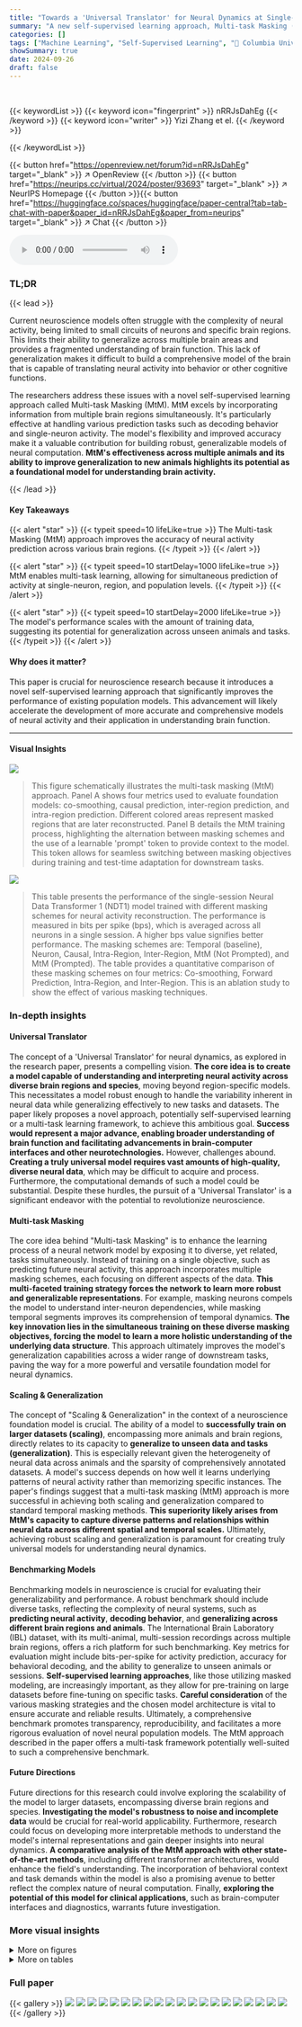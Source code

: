 ```yaml
---
title: "Towards a 'Universal Translator' for Neural Dynamics at Single-Cell, Single-Spike Resolution"
summary: "A new self-supervised learning approach, Multi-task Masking (MtM), significantly improves the prediction accuracy of neural population activity by capturing neural dynamics at multiple spatial scales,..."
categories: []
tags: ["Machine Learning", "Self-Supervised Learning", "🏢 Columbia University",]
showSummary: true
date: 2024-09-26
draft: false
---
```


<br>

{{< keywordList >}}
{{< keyword icon="fingerprint" >}} nRRJsDahEg {{< /keyword >}}
{{< keyword icon="writer" >}} Yizi Zhang et el. {{< /keyword >}}
 
{{< /keywordList >}}

{{< button href="https://openreview.net/forum?id=nRRJsDahEg" target="_blank" >}}
↗ OpenReview
{{< /button >}}
{{< button href="https://neurips.cc/virtual/2024/poster/93693" target="_blank" >}}
↗ NeurIPS Homepage
{{< /button >}}{{< button href="https://huggingface.co/spaces/huggingface/paper-central?tab=tab-chat-with-paper&paper_id=nRRJsDahEg&paper_from=neurips" target="_blank" >}}
↗ Chat
{{< /button >}}



<audio controls>
    <source src="https://ai-paper-reviewer.com/nRRJsDahEg/podcast.wav" type="audio/wav">
    Your browser does not support the audio element.
</audio>


### TL;DR


{{< lead >}}

Current neuroscience models often struggle with the complexity of neural activity, being limited to small circuits of neurons and specific brain regions.  This limits their ability to generalize across multiple brain areas and provides a fragmented understanding of brain function.  This lack of generalization makes it difficult to build a comprehensive model of the brain that is capable of translating neural activity into behavior or other cognitive functions.

The researchers address these issues with a novel self-supervised learning approach called Multi-task Masking (MtM). MtM excels by incorporating information from multiple brain regions simultaneously. It's particularly effective at handling various prediction tasks such as decoding behavior and single-neuron activity.  The model's flexibility and improved accuracy make it a valuable contribution for building robust, generalizable models of neural computation. **MtM's effectiveness across multiple animals and its ability to improve generalization to new animals highlights its potential as a foundational model for understanding brain activity.**

{{< /lead >}}


#### Key Takeaways

{{< alert "star" >}}
{{< typeit speed=10 lifeLike=true >}} The Multi-task Masking (MtM) approach improves the accuracy of neural activity prediction across various brain regions. {{< /typeit >}}
{{< /alert >}}

{{< alert "star" >}}
{{< typeit speed=10 startDelay=1000 lifeLike=true >}} MtM enables multi-task learning, allowing for simultaneous prediction of activity at single-neuron, region, and population levels. {{< /typeit >}}
{{< /alert >}}

{{< alert "star" >}}
{{< typeit speed=10 startDelay=2000 lifeLike=true >}} The model's performance scales with the amount of training data, suggesting its potential for generalization across unseen animals and tasks. {{< /typeit >}}
{{< /alert >}}

#### Why does it matter?
This paper is crucial for neuroscience research because it introduces a novel self-supervised learning approach that significantly improves the performance of existing population models. This advancement will likely accelerate the development of more accurate and comprehensive models of neural activity and their application in understanding brain function.

------
#### Visual Insights



![](https://ai-paper-reviewer.com/nRRJsDahEg/figures_2_1.jpg)

> This figure schematically illustrates the multi-task masking (MtM) approach.  Panel A shows four metrics used to evaluate foundation models: co-smoothing, causal prediction, inter-region prediction, and intra-region prediction.  Different colored areas represent masked regions that are later reconstructed. Panel B details the MtM training process, highlighting the alternation between masking schemes and the use of a learnable 'prompt' token to provide context to the model.  This token allows for seamless switching between masking objectives during training and test-time adaptation for downstream tasks.





![](https://ai-paper-reviewer.com/nRRJsDahEg/tables_5_1.jpg)

> This table presents the performance of the single-session Neural Data Transformer 1 (NDT1) model trained with different masking schemes for neural activity reconstruction.  The performance is measured in bits per spike (bps), which is averaged across all neurons in a single session. A higher bps value signifies better performance.  The masking schemes are: Temporal (baseline), Neuron, Causal, Intra-Region, Inter-Region, MtM (Not Prompted), and MtM (Prompted).  The table provides a quantitative comparison of these masking schemes on four metrics: Co-smoothing, Forward Prediction, Intra-Region, and Inter-Region.  This is an ablation study to show the effect of various masking techniques.





### In-depth insights


#### Universal Translator
The concept of a 'Universal Translator' for neural dynamics, as explored in the research paper, presents a compelling vision.  **The core idea is to create a model capable of understanding and interpreting neural activity across diverse brain regions and species**, moving beyond region-specific models. This necessitates a model robust enough to handle the variability inherent in neural data while generalizing effectively to new tasks and datasets.  The paper likely proposes a novel approach, potentially self-supervised learning or a multi-task learning framework, to achieve this ambitious goal.  **Success would represent a major advance, enabling broader understanding of brain function and facilitating advancements in brain-computer interfaces and other neurotechnologies.** However, challenges abound.  **Creating a truly universal model requires vast amounts of high-quality, diverse neural data**, which may be difficult to acquire and process.  Furthermore, the computational demands of such a model could be substantial.  Despite these hurdles, the pursuit of a 'Universal Translator' is a significant endeavor with the potential to revolutionize neuroscience.

#### Multi-task Masking
The core idea behind "Multi-task Masking" is to enhance the learning process of a neural network model by exposing it to diverse, yet related, tasks simultaneously.  Instead of training on a single objective, such as predicting future neural activity, this approach incorporates multiple masking schemes, each focusing on different aspects of the data.  **This multi-faceted training strategy forces the network to learn more robust and generalizable representations**. For example, masking neurons compels the model to understand inter-neuron dependencies, while masking temporal segments improves its comprehension of temporal dynamics.  **The key innovation lies in the simultaneous training on these diverse masking objectives, forcing the model to learn a more holistic understanding of the underlying data structure**. This approach ultimately improves the model's generalization capabilities across a wider range of downstream tasks, paving the way for a more powerful and versatile foundation model for neural dynamics.

#### Scaling & Generalization
The concept of "Scaling & Generalization" in the context of a neuroscience foundation model is crucial.  The ability of a model to **successfully train on larger datasets (scaling)**, encompassing more animals and brain regions, directly relates to its capacity to **generalize to unseen data and tasks (generalization)**. This is especially relevant given the heterogeneity of neural data across animals and the sparsity of comprehensively annotated datasets.  A model's success depends on how well it learns underlying patterns of neural activity rather than memorizing specific instances. The paper's findings suggest that a multi-task masking (MtM) approach is more successful in achieving both scaling and generalization compared to standard temporal masking methods. **This superiority likely arises from MtM's capacity to capture diverse patterns and relationships within neural data across different spatial and temporal scales.** Ultimately, achieving robust scaling and generalization is paramount for creating truly universal models for understanding neural dynamics.

#### Benchmarking Models
Benchmarking models in neuroscience is crucial for evaluating their generalizability and performance.  A robust benchmark should include diverse tasks, reflecting the complexity of neural systems, such as **predicting neural activity**, **decoding behavior**, and **generalizing across different brain regions and animals**.  The International Brain Laboratory (IBL) dataset, with its multi-animal, multi-session recordings across multiple brain regions, offers a rich platform for such benchmarking.  Key metrics for evaluation might include bits-per-spike for activity prediction, accuracy for behavioral decoding, and the ability to generalize to unseen animals or sessions.  **Self-supervised learning approaches**, like those utilizing masked modeling,  are increasingly important, as they allow for pre-training on large datasets before fine-tuning on specific tasks.  **Careful consideration** of the various masking strategies and the chosen model architecture is vital to ensure accurate and reliable results.  Ultimately, a comprehensive benchmark promotes transparency, reproducibility, and facilitates a more rigorous evaluation of novel neural population models.  The MtM approach described in the paper offers a multi-task framework potentially well-suited to such a comprehensive benchmark.

#### Future Directions
Future directions for this research could involve exploring the scalability of the model to larger datasets, encompassing diverse brain regions and species.  **Investigating the model's robustness to noise and incomplete data** would be crucial for real-world applicability.  Furthermore, research could focus on developing more interpretable methods to understand the model's internal representations and gain deeper insights into neural dynamics.  **A comparative analysis of the MtM approach with other state-of-the-art methods**, including different transformer architectures, would enhance the field's understanding.  The incorporation of behavioral context and task demands within the model is also a promising avenue to better reflect the complex nature of neural computation. Finally, **exploring the potential of this model for clinical applications**, such as brain-computer interfaces and diagnostics, warrants future investigation.


### More visual insights

<details>
<summary>More on figures
</summary>


![](https://ai-paper-reviewer.com/nRRJsDahEg/figures_6_1.jpg)

> This figure compares the performance of the proposed multi-task masking (MtM) method against a temporal masking baseline for single-session neural data.  Panels A and B show raster plots illustrating the superior performance of MtM in reconstructing neural activity in the CA1 region under both inter-region and intra-region masking schemes.  Panel C presents a comparison of the overall performance of MtM and the baseline across multiple performance metrics (activity reconstruction and behavioral decoding) and across 39 experimental sessions.


![](https://ai-paper-reviewer.com/nRRJsDahEg/figures_7_1.jpg)

> This figure compares the performance of the proposed multi-task masking (MtM) method against a temporal masking baseline on single-session neural data. It shows trial-averaged raster maps for CA1, highlighting regions where MtM provides better predictions than the baseline for both inter-region and intra-region masking.  Additionally, it presents a comparison of activity reconstruction and behavioral decoding performance across multiple sessions, illustrating the superior performance of MtM.


![](https://ai-paper-reviewer.com/nRRJsDahEg/figures_8_1.jpg)

> This figure compares the performance of the proposed multi-task masking (MtM) method against a temporal masking baseline on single-session neural data. It shows trial-averaged raster plots for CA1, highlighting regions where MtM provides better predictions compared to the baseline for both inter-region and intra-region masking schemes.  Additionally, it presents a comparison of the activity reconstruction and behavior decoding performance across 39 sessions using different metrics, indicating MtM's superior performance.


![](https://ai-paper-reviewer.com/nRRJsDahEg/figures_8_2.jpg)

> This figure compares the performance of the proposed multi-task masking (MtM) approach against a temporal masking baseline for single-session neural data.  Panel A and B show raster plots illustrating improved activity prediction by MtM in CA1 for both inter-region and intra-region masking scenarios. Panel C summarizes the performance across all 39 sessions for both activity reconstruction and behavioral decoding tasks, indicating that MtM significantly outperforms the temporal masking baseline.


![](https://ai-paper-reviewer.com/nRRJsDahEg/figures_13_1.jpg)

> This figure compares the performance of the proposed multi-task masking (MtM) method against a temporal masking baseline for single-session neural data.  Panel A and B show raster plots visualizing the model's ability to reconstruct neural activity after inter- and intra-region masking, respectively, highlighting MtM's superior performance. Panel C presents a comparison across multiple sessions, evaluating activity reconstruction (bps) and behavior decoding (accuracy and R-squared) for both methods.  The NDT1 architecture was used for all comparisons.


![](https://ai-paper-reviewer.com/nRRJsDahEg/figures_14_1.jpg)

> This figure compares the performance of the multi-task masking (MtM) approach with a temporal masking baseline on single-session data.  Panel A and B show raster plots illustrating that MtM better reconstructs neural activity in CA1, both when using information from other brain regions (inter-region) and from within CA1 itself (intra-region).  Panel C summarizes the results across all 39 sessions, showing MtM's improved performance on activity reconstruction and behavior decoding.


![](https://ai-paper-reviewer.com/nRRJsDahEg/figures_14_2.jpg)

> This figure compares the performance of the Multi-task Masking (MtM) approach against a temporal masking baseline on single-session data from 39 mice. It shows trial-averaged raster maps for two brain regions (CA1 and LP), highlighting areas where MtM produces qualitatively better predictions.  It also presents a comparison of activity reconstruction and behavior decoding across all sessions, using various metrics like bits per spike (bps), accuracy, and R-squared (R²).


![](https://ai-paper-reviewer.com/nRRJsDahEg/figures_15_1.jpg)

> This figure compares the performance of the proposed multi-task masking (MtM) method against a temporal masking baseline on single-session neural data.  Panel A and B show raster plots illustrating the superior ability of MtM to predict neural activity in the CA1 region, both from other brain regions (inter-region) and from within the CA1 region itself (intra-region). Panel C provides a summary of the performance across 39 sessions for both methods, demonstrating that MtM outperforms the baseline in activity reconstruction and behavior decoding metrics.


![](https://ai-paper-reviewer.com/nRRJsDahEg/figures_16_1.jpg)

> This figure schematically illustrates the Multi-task-Masking (MtM) approach. Panel A shows four metrics for evaluating neural population activity models: co-smoothing, causal prediction, inter-region prediction, and intra-region prediction.  Different colored areas represent masked and reconstructed regions for each metric. Panel B depicts the training process, showing how the model alternates between masking schemes using a learnable 'prompt' token to provide context.


![](https://ai-paper-reviewer.com/nRRJsDahEg/figures_17_1.jpg)

> This figure compares the performance of the proposed multi-task masking (MtM) method against a temporal masking baseline for single-session neural data.  Panels A and B show raster plots visualizing the activity predictions of MtM and the baseline for two different masking schemes (inter-region and intra-region).  Panel C provides a summary of activity reconstruction and behavioral decoding performance across 39 sessions, demonstrating the superior performance of MtM.


![](https://ai-paper-reviewer.com/nRRJsDahEg/figures_17_2.jpg)

> This figure compares the performance of the proposed multi-task masking (MtM) method against a temporal masking baseline on single-session data from 39 mice.  Panels A and B show raster plots illustrating MtM's improved prediction accuracy for inter-region and intra-region activity, respectively.  Panel C provides a summary comparing the overall performance of MtM and the baseline across different tasks.


![](https://ai-paper-reviewer.com/nRRJsDahEg/figures_18_1.jpg)

> This figure schematically illustrates the Multi-task Masking (MtM) approach.  Panel A shows the four metrics used to evaluate the model: co-smoothing, causal prediction, inter-region prediction, and intra-region prediction.  The colored areas represent masked sections of the input data. Panel B demonstrates the training process, showing how the model alternates between different masking schemes guided by a learnable 'prompt' token.  This token allows for seamless switching between tasks during both training and evaluation, making the approach flexible and adaptable.


</details>




<details>
<summary>More on tables
</summary>


![](https://ai-paper-reviewer.com/nRRJsDahEg/tables_7_1.jpg)
> This table presents the results of fine-tuning two different NDT1-stitch models (one pretrained with MtM and the other with temporal masking) on 5 held-out sessions.  It compares their performance across multiple metrics related to activity reconstruction (bits per spike for co-smoothing, forward prediction, intra-region and inter-region prediction) and behavior decoding (accuracy for choice and R-squared for whisker motion energy). The higher the value, the better the model performance.  The table shows that the MtM model outperforms the temporal masking model across most metrics, demonstrating that MtM is a more effective training approach.

![](https://ai-paper-reviewer.com/nRRJsDahEg/tables_13_1.jpg)
> This table compares the performance of two different neural network architectures (NDT1 and LFADS) trained with two different masking approaches (temporal masking baseline and MtM) across several tasks involving activity reconstruction and behavior decoding. The results show the average performance across all neurons in one session. It aims to demonstrate the effectiveness of the MtM approach across different architectures.

![](https://ai-paper-reviewer.com/nRRJsDahEg/tables_15_1.jpg)
> This table presents the results of an ablation study evaluating the performance of single-session Neural Data Transformer 1 (NDT1) when trained using different masking schemes on neural activity reconstruction tasks.  The metrics used to evaluate the model's performance are presented in bits per spike (bps), averaged across all neurons within a single session.  Higher bps values indicate better reconstruction performance. The table compares the performance of the baseline temporal masking scheme with neuron, causal, intra-region, inter-region, and multi-task masking (MtM) methods, both with and without prompting. This allows for an assessment of how each masking scheme contributes to the overall performance and whether the multi-task approach improves generalization across different aspects of neural activity.

![](https://ai-paper-reviewer.com/nRRJsDahEg/tables_15_2.jpg)
> This table presents the results of single-session experiments using the Neural Data Transformer 2 (NDT2) architecture with different masking schemes.  It compares the performance of various masking approaches (random token, neuron, causal, intra-region, inter-region, and multi-task masking (MtM) with and without prompting) on activity reconstruction (measured in bits per spike) and behavior decoding tasks (choice accuracy and whisker motion energy R-squared).  Higher values indicate better performance for all metrics.

![](https://ai-paper-reviewer.com/nRRJsDahEg/tables_16_1.jpg)
> This table shows the ablation study on the impact of adding a binary mask token to NDT2 model for activity reconstruction tasks.  It compares the performance of the NDT2 model with random token masking, random token masking plus binary mask token, and MtM (multi-task masking) approach.  The results show that MtM significantly improves the performance compared to the baseline, indicating the effectiveness of the multi-task masking approach.

![](https://ai-paper-reviewer.com/nRRJsDahEg/tables_17_1.jpg)
> This table presents the results of fine-tuning two different NDT2 models (one pretrained with MtM and the other with random token masking) on five held-out sessions.  It compares their performance across multiple metrics, including activity reconstruction (measured in bits per spike) and behavior decoding (measured by accuracy for choice and R-squared for whisker motion energy). The purpose is to show the effectiveness of MtM pre-training on the NDT2 architecture.

![](https://ai-paper-reviewer.com/nRRJsDahEg/tables_18_1.jpg)
> This table shows the result of ablating different prompt tokens used during the inference stage of the NDT1 model.  The model was pretrained and fine-tuned using the multi-task masking (MtM) approach. The table compares the performance across four different prompt tokens: 'Neuron', 'Causal', 'Intra-Region', and 'Inter-Region' for two downstream tasks: choice decoding (accuracy) and whisker motion energy decoding (R-squared). The metrics are averaged across five held-out sessions.

![](https://ai-paper-reviewer.com/nRRJsDahEg/tables_19_1.jpg)
> This table shows the impact of different masking ratios (0.1, 0.3, and 0.6) on the performance of the NDT1 model in neural activity reconstruction.  The performance is measured using the average bits per spike (bps) metric across all neurons in a single session.  Different masking schemes (Temporal (Baseline), Neuron, Causal, Intra-Region, Inter-Region, and MtM (Prompted)) are evaluated under each masking ratio.

![](https://ai-paper-reviewer.com/nRRJsDahEg/tables_19_2.jpg)
> This table presents the ablation study on positional embeddings by comparing RoPE (Rotary Positional Embeddings) and learnable positional embeddings. The experiment is performed on the NDT1 architecture pretrained with the MtM (Multi-task Masking) method. The results are averaged over three sessions and show the performance across different downstream tasks (Co-Smooth, Forward Prediction, Intra-Region, Inter-Region, Choice, and Whisker Motion Energy). RoPE consistently outperforms learnable positional embeddings in all downstream tasks.

![](https://ai-paper-reviewer.com/nRRJsDahEg/tables_20_1.jpg)
> This table shows the chance level for choice decoding and whisker motion energy decoding for each of the five held-out sessions used in the experiments. The chance level represents the accuracy that would be achieved by randomly guessing the correct choice or whisker motion energy for each trial.  The table provides a baseline for comparing the actual decoding performance achieved by the models.  The values illustrate that higher-than-chance performance demonstrates meaningful behavioral decoding ability.

</details>




### Full paper

{{< gallery >}}
<img src="https://ai-paper-reviewer.com/nRRJsDahEg/1.png" class="grid-w50 md:grid-w33 xl:grid-w25" />
<img src="https://ai-paper-reviewer.com/nRRJsDahEg/2.png" class="grid-w50 md:grid-w33 xl:grid-w25" />
<img src="https://ai-paper-reviewer.com/nRRJsDahEg/3.png" class="grid-w50 md:grid-w33 xl:grid-w25" />
<img src="https://ai-paper-reviewer.com/nRRJsDahEg/4.png" class="grid-w50 md:grid-w33 xl:grid-w25" />
<img src="https://ai-paper-reviewer.com/nRRJsDahEg/5.png" class="grid-w50 md:grid-w33 xl:grid-w25" />
<img src="https://ai-paper-reviewer.com/nRRJsDahEg/6.png" class="grid-w50 md:grid-w33 xl:grid-w25" />
<img src="https://ai-paper-reviewer.com/nRRJsDahEg/7.png" class="grid-w50 md:grid-w33 xl:grid-w25" />
<img src="https://ai-paper-reviewer.com/nRRJsDahEg/8.png" class="grid-w50 md:grid-w33 xl:grid-w25" />
<img src="https://ai-paper-reviewer.com/nRRJsDahEg/9.png" class="grid-w50 md:grid-w33 xl:grid-w25" />
<img src="https://ai-paper-reviewer.com/nRRJsDahEg/10.png" class="grid-w50 md:grid-w33 xl:grid-w25" />
<img src="https://ai-paper-reviewer.com/nRRJsDahEg/11.png" class="grid-w50 md:grid-w33 xl:grid-w25" />
<img src="https://ai-paper-reviewer.com/nRRJsDahEg/12.png" class="grid-w50 md:grid-w33 xl:grid-w25" />
<img src="https://ai-paper-reviewer.com/nRRJsDahEg/13.png" class="grid-w50 md:grid-w33 xl:grid-w25" />
<img src="https://ai-paper-reviewer.com/nRRJsDahEg/14.png" class="grid-w50 md:grid-w33 xl:grid-w25" />
<img src="https://ai-paper-reviewer.com/nRRJsDahEg/15.png" class="grid-w50 md:grid-w33 xl:grid-w25" />
<img src="https://ai-paper-reviewer.com/nRRJsDahEg/16.png" class="grid-w50 md:grid-w33 xl:grid-w25" />
<img src="https://ai-paper-reviewer.com/nRRJsDahEg/17.png" class="grid-w50 md:grid-w33 xl:grid-w25" />
<img src="https://ai-paper-reviewer.com/nRRJsDahEg/18.png" class="grid-w50 md:grid-w33 xl:grid-w25" />
<img src="https://ai-paper-reviewer.com/nRRJsDahEg/19.png" class="grid-w50 md:grid-w33 xl:grid-w25" />
<img src="https://ai-paper-reviewer.com/nRRJsDahEg/20.png" class="grid-w50 md:grid-w33 xl:grid-w25" />
{{< /gallery >}}